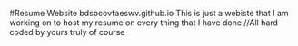 #Resume Website 
bdsbcovfaeswv.github.io
This is just a webiste that I am working on to host my resume on every thing that I have done //All hard coded by yours truly of course
